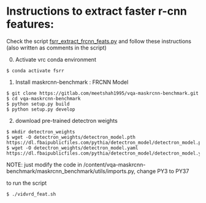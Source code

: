 # Instructions to extract faster r-cnn features:
Check the script [fsrr_extract_frcnn_feats.py](fsrr_extract_frcnn_feats.py) and follow these instructions (also written as comments in the script)

0. Activate vrc conda environment
```
$ conda activate fsrr
```

1. Install maskrcnn-benchmark : FRCNN Model
```	
$ git clone https://gitlab.com/meetshah1995/vqa-maskrcnn-benchmark.git
$ cd vqa-maskrcnn-benchmark
$ python setup.py build
$ python setup.py develop
```
2. download pre-trained detectron weights
```
$ mkdir detectron_weights
$ wget -O detectron_weights/detectron_model.pth  https://dl.fbaipublicfiles.com/pythia/detectron_model/detectron_model.pth
$ wget -O detectron_weights/detectron_model.yaml  https://dl.fbaipublicfiles.com/pythia/detectron_model/detectron_model.yaml
```

NOTE: just modify the code in /content/vqa-maskrcnn-benchmark/maskrcnn_benchmark/utils/imports.py, change PY3 to PY37

to run the script
```
$ ./vidvrd_feat.sh
```

